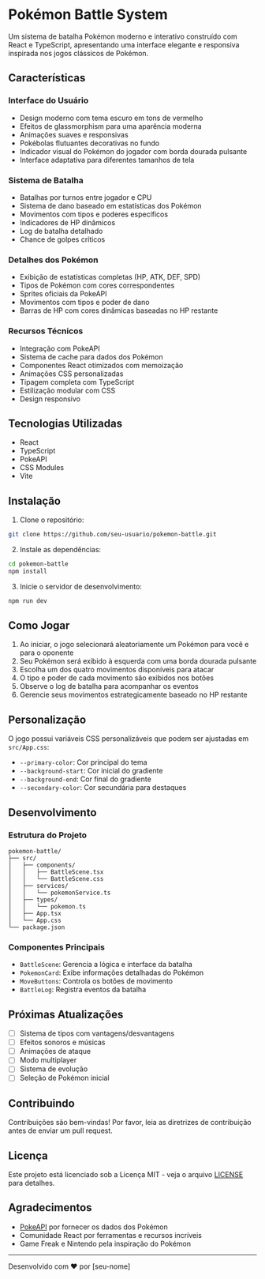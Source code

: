 # Pokémon Battle System

Um sistema de batalha Pokémon moderno e interativo construído com React e TypeScript, apresentando uma interface elegante e responsiva inspirada nos jogos clássicos de Pokémon.

## Características

### Interface do Usuário
- Design moderno com tema escuro em tons de vermelho
- Efeitos de glassmorphism para uma aparência moderna
- Animações suaves e responsivas
- Pokébolas flutuantes decorativas no fundo
- Indicador visual do Pokémon do jogador com borda dourada pulsante
- Interface adaptativa para diferentes tamanhos de tela

### Sistema de Batalha
- Batalhas por turnos entre jogador e CPU
- Sistema de dano baseado em estatísticas dos Pokémon
- Movimentos com tipos e poderes específicos
- Indicadores de HP dinâmicos
- Log de batalha detalhado
- Chance de golpes críticos

### Detalhes dos Pokémon
- Exibição de estatísticas completas (HP, ATK, DEF, SPD)
- Tipos de Pokémon com cores correspondentes
- Sprites oficiais da PokeAPI
- Movimentos com tipos e poder de dano
- Barras de HP com cores dinâmicas baseadas no HP restante

### Recursos Técnicos
- Integração com PokeAPI
- Sistema de cache para dados dos Pokémon
- Componentes React otimizados com memoização
- Animações CSS personalizadas
- Tipagem completa com TypeScript
- Estilização modular com CSS
- Design responsivo

## Tecnologias Utilizadas

- React
- TypeScript
- PokeAPI
- CSS Modules
- Vite

## Instalação

1. Clone o repositório:
```bash
git clone https://github.com/seu-usuario/pokemon-battle.git
```

2. Instale as dependências:
```bash
cd pokemon-battle
npm install
```

3. Inicie o servidor de desenvolvimento:
```bash
npm run dev
```

## Como Jogar

1. Ao iniciar, o jogo selecionará aleatoriamente um Pokémon para você e para o oponente
2. Seu Pokémon será exibido à esquerda com uma borda dourada pulsante
3. Escolha um dos quatro movimentos disponíveis para atacar
4. O tipo e poder de cada movimento são exibidos nos botões
5. Observe o log de batalha para acompanhar os eventos
6. Gerencie seus movimentos estrategicamente baseado no HP restante

## Personalização

O jogo possui variáveis CSS personalizáveis que podem ser ajustadas em `src/App.css`:

- `--primary-color`: Cor principal do tema
- `--background-start`: Cor inicial do gradiente
- `--background-end`: Cor final do gradiente
- `--secondary-color`: Cor secundária para destaques

## Desenvolvimento

### Estrutura do Projeto
```
pokemon-battle/
├── src/
│   ├── components/
│   │   ├── BattleScene.tsx
│   │   └── BattleScene.css
│   ├── services/
│   │   └── pokemonService.ts
│   ├── types/
│   │   └── pokemon.ts
│   ├── App.tsx
│   └── App.css
└── package.json
```

### Componentes Principais

- `BattleScene`: Gerencia a lógica e interface da batalha
- `PokemonCard`: Exibe informações detalhadas do Pokémon
- `MoveButtons`: Controla os botões de movimento
- `BattleLog`: Registra eventos da batalha

## Próximas Atualizações

- [ ] Sistema de tipos com vantagens/desvantagens
- [ ] Efeitos sonoros e músicas
- [ ] Animações de ataque
- [ ] Modo multiplayer
- [ ] Sistema de evolução
- [ ] Seleção de Pokémon inicial

## Contribuindo

Contribuições são bem-vindas! Por favor, leia as diretrizes de contribuição antes de enviar um pull request.

## Licença

Este projeto está licenciado sob a Licença MIT - veja o arquivo [LICENSE](LICENSE) para detalhes.

## Agradecimentos

- [PokeAPI](https://pokeapi.co/) por fornecer os dados dos Pokémon
- Comunidade React por ferramentas e recursos incríveis
- Game Freak e Nintendo pela inspiração do Pokémon

---
Desenvolvido com ❤️ por [seu-nome]
